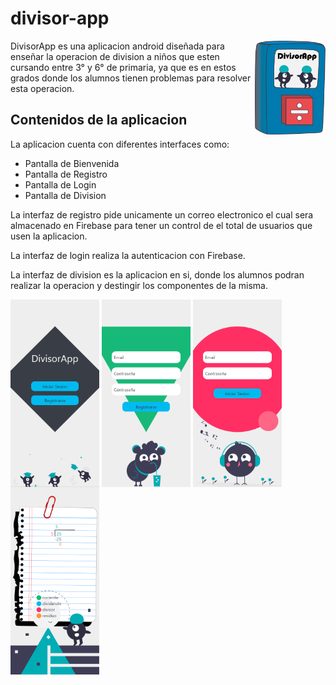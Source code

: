 # divisor-app

<img align="right" src="./app/src/main/res/drawable/ic_divisorapp.png" height="150px">

DivisorApp es una aplicacion android diseñada para enseñar la operacion de division a niños que esten cursando entre 3° y 6° de primaria, ya que es en estos grados donde los alumnos tienen problemas para resolver esta operacion.

## Contenidos de la aplicacion

La aplicacion cuenta con diferentes interfaces como:
+ Pantalla de Bienvenida
+ Pantalla de Registro
+ Pantalla de Login
+ Pantalla de Division


La interfaz de registro pide unicamente un correo electronico el cual sera almacenado en Firebase para tener un control de el total de usuarios que usen la aplicacion.


La interfaz de login realiza la autenticacion con Firebase.

La interfaz de division es la aplicacion en si, donde los alumnos podran realizar la operacion y destingir los componentes de la misma.

<img align="center" src="./assets/welcome_screen_mainactivity.png" height="300px">
<img align="center" src="./assets/registrarse_screen.png" height="300px">
<img align="center" src="./assets/iniciar_sesion.png" height="300px">
<img align="center" src="./assets/division_screen.png" height="300px">